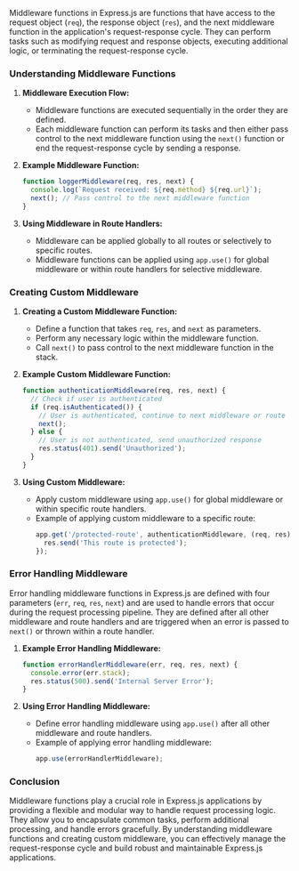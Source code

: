 Middleware functions in Express.js are functions that have access to the request object (`req`), the response object (`res`), and the next middleware function in the application's request-response cycle. They can perform tasks such as modifying request and response objects, executing additional logic, or terminating the request-response cycle.

### Understanding Middleware Functions

1. **Middleware Execution Flow:**
   - Middleware functions are executed sequentially in the order they are defined.
   - Each middleware function can perform its tasks and then either pass control to the next middleware function using the `next()` function or end the request-response cycle by sending a response.

2. **Example Middleware Function:**
   ```javascript
   function loggerMiddleware(req, res, next) {
     console.log(`Request received: ${req.method} ${req.url}`);
     next(); // Pass control to the next middleware function
   }
   ```

3. **Using Middleware in Route Handlers:**
   - Middleware can be applied globally to all routes or selectively to specific routes.
   - Middleware functions can be applied using `app.use()` for global middleware or within route handlers for selective middleware.

### Creating Custom Middleware

1. **Creating a Custom Middleware Function:**
   - Define a function that takes `req`, `res`, and `next` as parameters.
   - Perform any necessary logic within the middleware function.
   - Call `next()` to pass control to the next middleware function in the stack.

2. **Example Custom Middleware Function:**
   ```javascript
   function authenticationMiddleware(req, res, next) {
     // Check if user is authenticated
     if (req.isAuthenticated()) {
       // User is authenticated, continue to next middleware or route handler
       next();
     } else {
       // User is not authenticated, send unauthorized response
       res.status(401).send('Unauthorized');
     }
   }
   ```

3. **Using Custom Middleware:**
   - Apply custom middleware using `app.use()` for global middleware or within specific route handlers.
   - Example of applying custom middleware to a specific route:
     ```javascript
     app.get('/protected-route', authenticationMiddleware, (req, res) => {
       res.send('This route is protected');
     });
     ```

### Error Handling Middleware

Error handling middleware functions in Express.js are defined with four parameters (`err`, `req`, `res`, `next`) and are used to handle errors that occur during the request processing pipeline. They are defined after all other middleware and route handlers and are triggered when an error is passed to `next()` or thrown within a route handler.

1. **Example Error Handling Middleware:**
   ```javascript
   function errorHandlerMiddleware(err, req, res, next) {
     console.error(err.stack);
     res.status(500).send('Internal Server Error');
   }
   ```

2. **Using Error Handling Middleware:**
   - Define error handling middleware using `app.use()` after all other middleware and route handlers.
   - Example of applying error handling middleware:
     ```javascript
     app.use(errorHandlerMiddleware);
     ```

### Conclusion

Middleware functions play a crucial role in Express.js applications by providing a flexible and modular way to handle request processing logic. They allow you to encapsulate common tasks, perform additional processing, and handle errors gracefully. By understanding middleware functions and creating custom middleware, you can effectively manage the request-response cycle and build robust and maintainable Express.js applications.